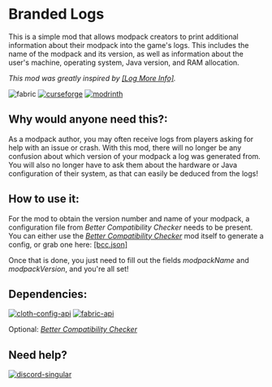 # **Branded Logs**

This is a simple mod that allows modpack creators to print additional information about their modpack into the game's logs. This includes the name of the modpack and its version, as well as information about the user's machine, operating system, Java version, and RAM allocation.

*This mod was greatly inspired by [[Log More Info]](https://github.com/FederAndInk/log_more_info).*

![fabric](https://cdn.jsdelivr.net/npm/@intergrav/devins-badges@3/assets/cozy/supported/fabric_vector.svg) [![curseforge](https://cdn.jsdelivr.net/npm/@intergrav/devins-badges@3/assets/cozy/available/curseforge_vector.svg)](https://www.curseforge.com/minecraft/mc-mods/branded-logs) [![modrinth](https://cdn.jsdelivr.net/npm/@intergrav/devins-badges@3/assets/cozy/available/modrinth_vector.svg)](https://modrinth.com/mod/branded-logs)

## **Why would anyone need this?:**

As a modpack author, you may often receive logs from players asking for help with an issue or crash. With this mod, there will no longer be any confusion about which version of your modpack a log was generated from. You will also no longer have to ask them about the hardware or Java configuration of their system, as that can easily be deduced from the logs!

## **How to use it:**

For the mod to obtain the version number and name of your modpack, a configuration file from *Better Compatibility Checker* needs to be present. You can either use the *[Better Compatibility Checker](https://www.curseforge.com/minecraft/mc-mods/better-compatibility-checker)* mod itself to generate a config, or grab one here: [[bcc.json]](https://gist.github.com/HaXrBOT/7788f9c237344a286993ed4e1f66088d)

Once that is done, you just need to fill out the fields *modpackName* and *modpackVersion*, and you're all set!

## **Dependencies:**

[![cloth-config-api](https://cdn.jsdelivr.net/npm/@intergrav/devins-badges@3/assets/cozy/requires/cloth-config-api_vector.svg)](https://modrinth.com/mod/cloth-config) [![fabric-api](https://cdn.jsdelivr.net/npm/@intergrav/devins-badges@3/assets/cozy/requires/fabric-api_vector.svg)](https://modrinth.com/mod/fabric-api)

Optional: *[Better Compatibility Checker](https://www.curseforge.com/minecraft/mc-mods/better-compatibility-checker)*

## **Need help?**

[![discord-singular](https://cdn.jsdelivr.net/npm/@intergrav/devins-badges@3/assets/cozy/social/discord-singular_vector.svg)](https://discord.gg/Kss5gBgeDA)
